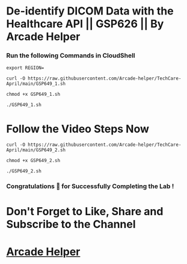 # De-identify DICOM Data with the Healthcare API || GSP626 || By Arcade Helper

### Run the following Commands in CloudShell
```
export REGION=
``` 
```
curl -O https://raw.githubusercontent.com/Arcade-helper/TechCare-April/main/GSP649_1.sh

chmod +x GSP649_1.sh

./GSP649_1.sh

```

# Follow the Video Steps Now

```
curl -O https://raw.githubusercontent.com/Arcade-helper/TechCare-April/main/GSP649_2.sh

chmod +x GSP649_2.sh

./GSP649_2.sh
```

### Congratulations 🎉 for Successfully Completing the Lab !


# Don't Forget to Like, Share and Subscribe to the Channel

# [Arcade Helper](https://www.youtube.com/@ArcadeHelper1418)
